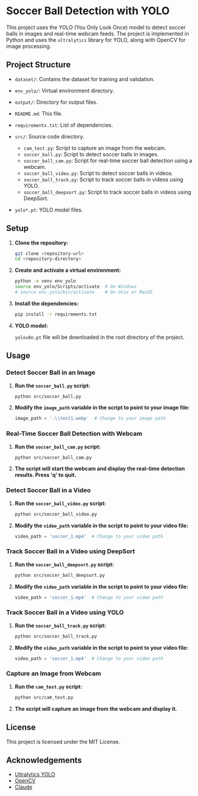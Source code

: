 # Soccer Ball Detection with YOLO

This project uses the YOLO (You Only Look Once) model to detect soccer balls in images and real-time webcam feeds. The project is implemented in Python and uses the `ultralytics` library for YOLO, along with OpenCV for image processing.

## Project Structure

- `dataset/`: Contains the dataset for training and validation.
- `env_yolo/`: Virtual environment directory.
- `output/`: Directory for output files.
- `README.md`: This file.
- `requirements.txt`: List of dependencies.
- `src/`: Source code directory.
  - `cam_test.py`: Script to capture an image from the webcam.
  - `soccer_ball.py`: Script to detect soccer balls in images.
  - `soccer_ball_cam.py`: Script for real-time soccer ball detection using a webcam.
  - `soccer_ball_video.py`: Script to detect soccer balls in videos.
  - `soccer_ball_track.py`: Script to track soccer balls in videos using YOLO.
  - `soccer_ball_deepsort.py`: Script to track soccer balls in videos using DeepSort.
  
- `yolo*.pt`: YOLO model files.

## Setup

1. **Clone the repository:**

    ```sh
    git clone <repository-url>
    cd <repository-directory>
    ```

2. **Create and activate a virtual environment:**

    ```sh
    python -m venv env_yolo
    source env_yolo/Scripts/activate  # On Windows
    # source env_yolo/bin/activate    # On Unix or MacOS
    ```

3. **Install the dependencies:**

    ```sh
    pip install -r requirements.txt
    ```

4. **YOLO model:**

    `yolov8n.pt` file will be downloaded in the root directory of the project.

## Usage

### Detect Soccer Ball in an Image

1. **Run the `soccer_ball.py` script:**

    ```sh
    python src/soccer_ball.py
    ```

2. **Modify the `image_path` variable in the script to point to your image file:**

    ```python
    image_path = '.\\test1.webp'  # Change to your image path
    ```

### Real-Time Soccer Ball Detection with Webcam

1. **Run the `soccer_ball_cam.py` script:**

    ```sh
    python src/soccer_ball_cam.py
    ```

2. **The script will start the webcam and display the real-time detection results. Press 'q' to quit.**

### Detect Soccer Ball in a Video

1. **Run the `soccer_ball_video.py` script:**

    ```sh
    python src/soccer_ball_video.py
    ```

2. **Modify the `video_path` variable in the script to point to your video file:**

    ```python
    video_path = 'soccer_1.mp4'  # Change to your video path
    ```

### Track Soccer Ball in a Video using DeepSort

1. **Run the `soccer_ball_deepsort.py` script:**

    ```sh
    python src/soccer_ball_deepsort.py
    ```

2. **Modify the `video_path` variable in the script to point to your video file:**

    ```python
    video_path = 'soccer_1.mp4'  # Change to your video path
    ```

### Track Soccer Ball in a Video using YOLO

1. **Run the `soccer_ball_track.py` script:**

    ```sh
    python src/soccer_ball_track.py
    ```

2. **Modify the `video_path` variable in the script to point to your video file:**

    ```python
    video_path = 'soccer_1.mp4'  # Change to your video path
    ```

### Capture an Image from Webcam

1. **Run the `cam_test.py` script:**

    ```sh
    python src/cam_test.py
    ```

2. **The script will capture an image from the webcam and display it.**

## License

This project is licensed under the MIT License.

## Acknowledgements

- [Ultralytics YOLO](https://github.com/ultralytics/yolov5)
- [OpenCV](https://opencv.org/)
- [Claude](https://claude.ai/)